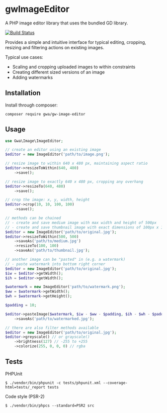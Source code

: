 gwImageEditor
=============

A PHP image editor library that uses the bundled GD library.

[![Build Status](https://api.travis-ci.org/gwa/gwImageEditor.svg?branch=master)](https://travis-ci.org/gwa/gwImageEditor)

Provides a simple and intuitive interface for typical editing, cropping, resizing and filtering actions on existing images.

Typical use cases:

* Scaling and cropping uploaded images to within constraints
* Creating different sized versions of an image
* Adding watermarks

## Installation

Install through composer:

`composer require gwa/gw-image-editor`

## Usage

~~~php
use Gwa\Image\ImageEditor;

// create an editor using an existing image
$editor = new ImageEditor('path/to/image.png');

// resize image to within 640 x 480 px, maintaining aspect ratio
$editor->resizeToWithin(640, 480)
    ->save();

// resize image to exactly 640 x 480 px, cropping any overhang
$editor->resizeTo(640, 480)
    ->save();

// crop the image: x, y, width, height
$editor->crop(10, 10, 100, 100)
    ->save();

// methods can be chained
// - create and save medium image with max width and height of 500px
// - create and save thumbnail image with exact dimensions of 100px x 100px
$editor = new ImageEditor('path/to/original.jpg');
$editor->resizeToWithin(500, 500)
    ->saveAs('path/to/medium.jpg')
    ->resizeTo(100, 100)
    ->saveAs('path/to/thumbnail.jpg');

// another image can be "pasted" in (e.g. a watermark)
// - paste watermark into bottom right corner
$editor = new ImageEditor('path/to/original.jpg');
$iw = $editor->getWidth();
$ih = $editor->getWidth();

$watermark = new ImageEditor('path/to/watermark.png');
$ww = $watermark->getWidth();
$wh = $watermark->getHeight();

$padding = 10;

$editor->pasteImage($watermark, $iw - $ww - $padding, $ih - $wh - $padding)
    ->saveAs('path/to/watermarked.jpg');

// there are also filter methods available
$editor = new ImageEditor('path/to/original.jpg');
$editor->greyscale() // or grayscale()
    ->brightness(127) // -255 to +255
    ->colorize(255, 0, 0, 0) // rgba
~~~

## Tests

PHPUnit

```
$ ./vendor/bin/phpunit -c tests/phpunit.xml --coverage-html=tests/_report tests
```

Code style (PSR-2)

```
$ ./vendor/bin/phpcs --standard=PSR2 src
```

